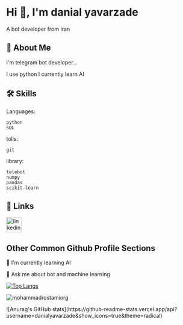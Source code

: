 




# Hi 👋, I'm danial yavarzade
A bot developer from Iran

## 🚀 About Me
I'm telegram bot developer...

I use python 
I currently learn AI 

## 🛠 Skills
Languages:
```
python
SQL
```

tolls:
```
git
```

library:
```
telebot
numpy
pandas
scikit-learn
```

## 🔗 Links

<a href="https://t.me/Danial_yavarzade">
    <img align="center" src="https://img.icons8.com/color/344/telegram-app--v1.png" alt="linkedin" height="40" width="40" />
</a>


## Other Common Github Profile Sections

🧠 I'm currently learning AI

💬 Ask me about bot and machine learning







[![Top Langs](https://github-readme-stats.vercel.app/api/top-langs/?username=danialyavarzade&layout=compact)](https://github.com/anuraghazra/github-readme-stats) 
<p><img align="center" src="https://github-readme-streak-stats.herokuapp.com/?user=mohammadrostamiorg&" alt="mohammadrostamiorg" /></p>
![Anurag's GitHub stats](https://github-readme-stats.vercel.app/api?username=danialyavarzade&show_icons=true&theme=radical)
















































